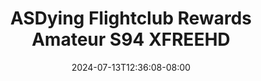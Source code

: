 --- 
title: "ASDying Flightclub Rewards Amateur  S94  XFREEHD"
description: "    ASDying Flightclub Rewards Amateur  S94  XFREEHD tiktok full vidio terbaru"
date: 2024-07-13T12:36:08-08:00
file_code: "6c4healy2s3n"
draft: false
cover: "vb3rnc90ex8j8gvl.jpg"
tags: ["ASDying", "Flightclub", "Rewards", "Amateur", "XFREEHD", "bokep-indo", "bokep-viral", "bokep-ig"]
length: 2670
fld_id: "1483168"
foldername: "Asian s3x diary flightclub"
categories: ["Asian s3x diary flightclub"]
views: 0
---